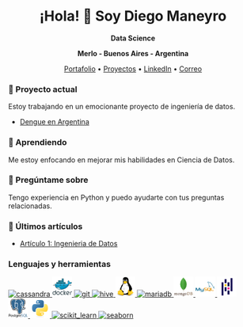 <h1 align="center">¡Hola! 👋 Soy Diego Maneyro</h1>
<p align="center">
  <b>Data Science</b>
</p>
<p align="center">
  <b>Merlo - Buenos Aires - Argentina</b>
</p>  

<p align="center">
  <a href="https://diegomaneyro.my.canva.site/">Portafolio</a> •
  <a href="https://github.com/diegomaneyro">Proyectos</a> •
  <a href="https://linkedin.com/in/diego-maneyro">LinkedIn</a> •
  <a href="mailto:diegomaneyro@gmail.com">Correo</a>
</p>

<h3>🔭 Proyecto actual</h3>
<p>Estoy trabajando en un emocionante proyecto de ingeniería de datos. </p>
<ul>
  <li><a href="https://github.com/diegomaneyro/Dengue2022Argentina">Dengue en Argentina</a></li>
 </ul>

<h3>🌱 Aprendiendo</h3>
<p>Me estoy enfocando en mejorar mis habilidades en Ciencia de Datos.</p>

<h3>💬 Pregúntame sobre</h3>
<p>Tengo experiencia en Python y puedo ayudarte con tus preguntas relacionadas.</p>

<h3>📝 Últimos artículos</h3>
<ul>
  <li><a href="https://diegomaneyro.edublogs.org/">Artículo 1: Ingenieria de Datos</a></li>
 </ul>

<h3>Lenguajes y herramientas</h3>
<p align="left"> <a href="https://cassandra.apache.org/" target="_blank" rel="noreferrer"> <img src="https://www.vectorlogo.zone/logos/apache_cassandra/apache_cassandra-icon.svg" alt="cassandra" width="40" height="40"/> </a> <a href="https://www.docker.com/" target="_blank" rel="noreferrer"> <img src="https://raw.githubusercontent.com/devicons/devicon/master/icons/docker/docker-original-wordmark.svg" alt="docker" width="40" height="40"/> </a> <a href="https://git-scm.com/" target="_blank" rel="noreferrer"> <img src="https://www.vectorlogo.zone/logos/git-scm/git-scm-icon.svg" alt="git" width="40" height="40"/> </a> <a href="https://hive.apache.org/" target="_blank" rel="noreferrer"> <img src="https://www.vectorlogo.zone/logos/apache_hive/apache_hive-icon.svg" alt="hive" width="40" height="40"/> </a> <a href="https://www.linux.org/" target="_blank" rel="noreferrer"> <img src="https://raw.githubusercontent.com/devicons/devicon/master/icons/linux/linux-original.svg" alt="linux" width="40" height="40"/> </a> <a href="https://mariadb.org/" target="_blank" rel="noreferrer"> <img src="https://www.vectorlogo.zone/logos/mariadb/mariadb-icon.svg" alt="mariadb" width="40" height="40"/> </a> <a href="https://www.mongodb.com/" target="_blank" rel="noreferrer"> <img src="https://raw.githubusercontent.com/devicons/devicon/master/icons/mongodb/mongodb-original-wordmark.svg" alt="mongodb" width="40" height="40"/> </a> <a href="https://www.mysql.com/" target="_blank" rel="noreferrer"> <img src="https://raw.githubusercontent.com/devicons/devicon/master/icons/mysql/mysql-original-wordmark.svg" alt="mysql" width="40" height="40"/> </a> <a href="https://pandas.pydata.org/" target="_blank" rel="noreferrer"> <img src="https://raw.githubusercontent.com/devicons/devicon/2ae2a900d2f041da66e950e4d48052658d850630/icons/pandas/pandas-original.svg" alt="pandas" width="40" height="40"/> </a> <a href="https://www.postgresql.org" target="_blank" rel="noreferrer"> <img src="https://raw.githubusercontent.com/devicons/devicon/master/icons/postgresql/postgresql-original-wordmark.svg" alt="postgresql" width="40" height="40"/> </a> <a href="https://www.python.org" target="_blank" rel="noreferrer"> <img src="https://raw.githubusercontent.com/devicons/devicon/master/icons/python/python-original.svg" alt="python" width="40" height="40"/> </a> <a href="https://scikit-learn.org/" target="_blank" rel="noreferrer"> <img src="https://upload.wikimedia.org/wikipedia/commons/0/05/Scikit_learn_logo_small.svg" alt="scikit_learn" width="40" height="40"/> </a> <a href="https://seaborn.pydata.org/" target="_blank" rel="noreferrer"> <img src="https://seaborn.pydata.org/_images/logo-mark-lightbg.svg" alt="seaborn" width="40" height="40"/> </a> </p>

